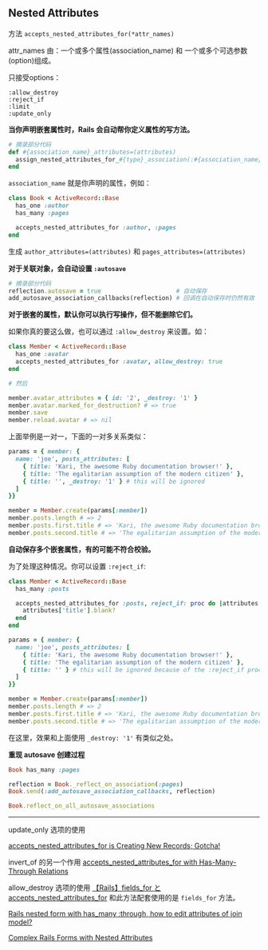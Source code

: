 ## Nested Attributes

方法 `accepts_nested_attributes_for(*attr_names)`

attr_names 由：一个或多个属性(association_name) 和 一个或多个可选参数(option)组成。

只接受options：

```
:allow_destroy
:reject_if
:limit
:update_only
```

**当你声明嵌套属性时，Rails 会自动帮你定义属性的写方法。**

```ruby
# 摘录部分代码
def #{association_name}_attributes=(attributes)
  assign_nested_attributes_for_#{type}_association(:#{association_name}, attributes)
end
```

`association_name` 就是你声明的属性，例如：

```ruby
class Book < ActiveRecord::Base
  has_one :author
  has_many :pages

  accepts_nested_attributes_for :author, :pages
end
```

生成 `author_attributes=(attributes)` 和 `pages_attributes=(attributes)`

**对于关联对象，会自动设置 `:autosave`**

```ruby
# 摘录部分代码
reflection.autosave = true                     # 自动保存
add_autosave_association_callbacks(reflection) # 回调在自动保存时仍然有效
```

**对于嵌套的属性，默认你可以执行写操作，但不能删除它们。**

如果你真的要这么做，也可以通过 `:allow_destroy` 来设置。如：

```ruby
class Member < ActiveRecord::Base
  has_one :avatar
  accepts_nested_attributes_for :avatar, allow_destroy: true
end

# 然后

member.avatar_attributes = { id: '2', _destroy: '1' }
member.avatar.marked_for_destruction? # => true
member.save
member.reload.avatar # => nil
```

上面举例是一对一，下面的一对多关系类似：

```ruby
params = { member: {
  name: 'joe', posts_attributes: [
    { title: 'Kari, the awesome Ruby documentation browser!' },
    { title: 'The egalitarian assumption of the modern citizen' },
    { title: '', _destroy: '1' } # this will be ignored
  ]
}}

member = Member.create(params[:member])
member.posts.length # => 2
member.posts.first.title # => 'Kari, the awesome Ruby documentation browser!'
member.posts.second.title # => 'The egalitarian assumption of the modern citizen'
```

**自动保存多个嵌套属性，有的可能不符合校验。**

为了处理这种情况。你可以设置 `:reject_if`:

```ruby
class Member < ActiveRecord::Base
  has_many :posts

  accepts_nested_attributes_for :posts, reject_if: proc do |attributes|
    attributes['title'].blank?
  end
end

params = { member: {
  name: 'joe', posts_attributes: [
    { title: 'Kari, the awesome Ruby documentation browser!' },
    { title: 'The egalitarian assumption of the modern citizen' },
    { title: '' } # this will be ignored because of the :reject_if proc
  ]
}}

member = Member.create(params[:member])
member.posts.length # => 2
member.posts.first.title # => 'Kari, the awesome Ruby documentation browser!'
member.posts.second.title # => 'The egalitarian assumption of the modern citizen'
```

在这里，效果和上面使用 `_destroy: '1'` 有类似之处。

**重现 autosave 创建过程**

```ruby
Book has_many :pages

reflection = Book._reflect_on_association(:pages)
Book.send(:add_autosave_association_callbacks, reflection)

Book.reflect_on_all_autosave_associations
```

---

update_only 选项的使用

[accepts_nested_attributes_for is Creating New Records; Gotcha!](http://robots.thoughtbot.com/accepts-nested-attributes-for-with-has-many-through)

invert_of 的另一个作用
[accepts_nested_attributes_for with Has-Many-Through Relations](http://robots.thoughtbot.com/accepts-nested-attributes-for-with-has-many-through)

allow_destroy 选项的使用
[【Rails】fields_for と accepts_nested_attributes_for](http://kzy52.com/entry/2013/07/10/200144)
和此方法配套使用的是 `fields_for` 方法。

[Rails nested form with has_many :through, how to edit attributes of join model?](http://stackoverflow.com/questions/2182428/rails-nested-form-with-has-many-through-how-to-edit-attributes-of-join-model)

[Complex Rails Forms with Nested Attributes](http://www.sitepoint.com/complex-rails-forms-with-nested-attributes/)
